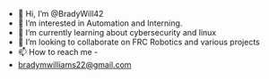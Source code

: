 - 👋 Hi, I’m @BradyWill42
- 👀 I’m interested in Automation and Interning. 
- 🌱 I’m currently learning about cybersecurity and linux
- 💞️ I’m looking to collaborate on FRC Robotics and various projects 
- 📫 How to reach me -
- bradymwilliams22@gmail.com

<!---
BradyWill42/BradyWill42 is a ✨ special ✨ repository because its `README.md` (this file) appears on your GitHub profile.
You can click the Preview link to take a look at your changes.
--->
